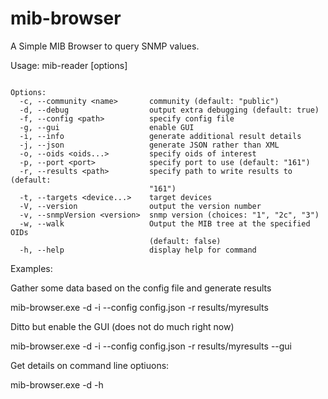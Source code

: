 # mib-browser

A Simple MIB Browser to query SNMP values.

Usage: mib-reader [options]

```

Options:
  -c, --community <name>       community (default: "public")
  -d, --debug                  output extra debugging (default: true)
  -f, --config <path>          specify config file
  -g, --gui                    enable GUI
  -i, --info                   generate additional result details
  -j, --json                   generate JSON rather than XML
  -o, --oids <oids...>         specify oids of interest
  -p, --port <port>            specify port to use (default: "161")
  -r, --results <path>         specify path to write results to (default:
                               "161")
  -t, --targets <device...>    target devices
  -V, --version                output the version number
  -v, --snmpVersion <version>  snmp version (choices: "1", "2c", "3")
  -w, --walk                   Output the MIB tree at the specified OIDs
                               (default: false)
  -h, --help                   display help for command

```

Examples:

Gather some data based on the config file and generate results

mib-browser.exe -d -i --config config.json -r results/myresults

Ditto but enable the GUI (does not do much right now)

mib-browser.exe -d -i --config config.json -r results/myresults --gui

Get details on command line optiuons:

mib-browser.exe -d -h
